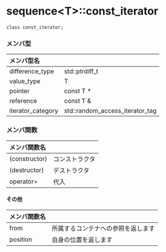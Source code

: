 # sequence\<T\>::const_iterator

```
class const_iterator;
```


### メンバ型

|メンバ型名||
|:---|:---|
|difference_type|std::ptrdiff_t|
|value_type|T|
|pointer|const T *|
|reference|const T &|
|iterator_category|std::random_access_iterator_tag|


### メンバ関数

|メンバ関数名||
|:---|:---|
|(constructor)|コンストラクタ|
|(destructor)|デストラクタ|
|operator=|代入|

#### その他

|メンバ関数名||
|:---|:---|
|from|所属するコンテナへの参照を返します|
|position|自身の位置を返します|
